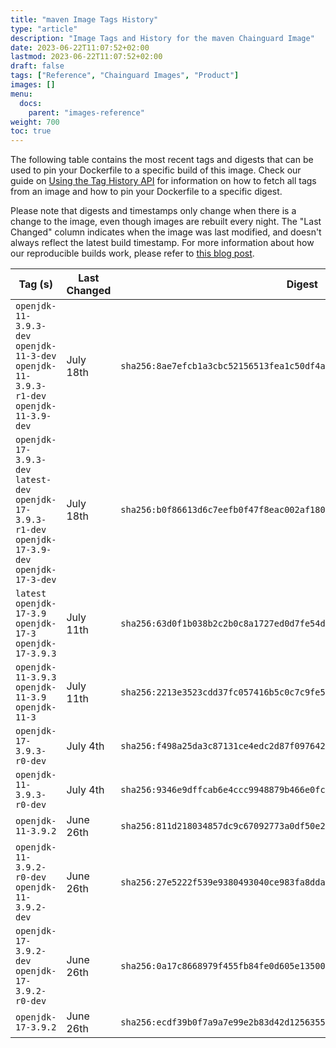 ```yaml
---
title: "maven Image Tags History"
type: "article"
description: "Image Tags and History for the maven Chainguard Image"
date: 2023-06-22T11:07:52+02:00
lastmod: 2023-06-22T11:07:52+02:00
draft: false
tags: ["Reference", "Chainguard Images", "Product"]
images: []
menu:
  docs:
    parent: "images-reference"
weight: 700
toc: true
---
```


The following table contains the most recent tags and digests that can be used to pin your Dockerfile to a specific build of this image. Check our guide on [Using the Tag History API](/chainguard/chainguard-images/using-the-tag-history-api/) for information on how to fetch all tags from an image and how to pin your Dockerfile to a specific digest.

Please note that digests and timestamps only change when there is a change to the image, even though images are rebuilt every night. The "Last Changed" column indicates when the image was last modified, and doesn't always reflect the latest build timestamp. For more information about how our reproducible builds work, please refer to [this blog post](https://www.chainguard.dev/unchained/reproducing-chainguards-reproducible-image-builds).

| Tag (s)                                                                                                | Last Changed | Digest                                                                    |
|--------------------------------------------------------------------------------------------------------|--------------|---------------------------------------------------------------------------|
|  `openjdk-11-3.9.3-dev` `openjdk-11-3-dev` `openjdk-11-3.9.3-r1-dev` `openjdk-11-3.9-dev`              | July 18th    | `sha256:8ae7efcb1a3cbc52156513fea1c50df4a10aebb10cce1b00428ea488325bce87` |
|  `openjdk-17-3.9.3-dev` `latest-dev` `openjdk-17-3.9.3-r1-dev` `openjdk-17-3.9-dev` `openjdk-17-3-dev` | July 18th    | `sha256:b0f86613d6c7eefb0f47f8eac002af1800f1fd10294e54e7f1501940f0217133` |
|  `latest` `openjdk-17-3.9` `openjdk-17-3` `openjdk-17-3.9.3`                                           | July 11th    | `sha256:63d0f1b038b2c2b0c8a1727ed0d7fe54df88ce3f4f0642f8c47648bd83133680` |
|  `openjdk-11-3.9.3` `openjdk-11-3.9` `openjdk-11-3`                                                    | July 11th    | `sha256:2213e3523cdd37fc057416b5c0c7c9fe520dde70c3e1954d866658bbc643552e` |
|  `openjdk-17-3.9.3-r0-dev`                                                                             | July 4th     | `sha256:f498a25da3c87131ce4edc2d87f0976428fa987353237374034d418d6a3d3071` |
|  `openjdk-11-3.9.3-r0-dev`                                                                             | July 4th     | `sha256:9346e9dffcab6e4ccc9948879b466e0fc9a878840e9f1ab7a281301e2041c4a3` |
|  `openjdk-11-3.9.2`                                                                                    | June 26th    | `sha256:811d218034857dc9c67092773a0df50e27879a23e1e47ecb3936d111120da6e4` |
|  `openjdk-11-3.9.2-r0-dev` `openjdk-11-3.9.2-dev`                                                      | June 26th    | `sha256:27e5222f539e9380493040ce983fa8dda4ab70b8326fd3dbd8e11a3ded59b3d4` |
|  `openjdk-17-3.9.2-dev` `openjdk-17-3.9.2-r0-dev`                                                      | June 26th    | `sha256:0a17c8668979f455fb84fe0d605e135002cc7d6fc703327dfdb89d7bf1354b48` |
|  `openjdk-17-3.9.2`                                                                                    | June 26th    | `sha256:ecdf39b0f7a9a7e99e2b83d42d125635546eb25a72f7e1545271b17cc371ab8a` |
